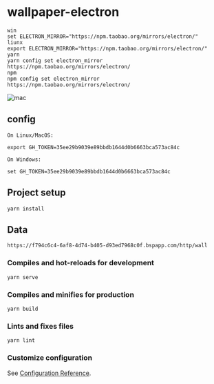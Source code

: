 # wallpaper-electron


```
win
set ELECTRON_MIRROR="https://npm.taobao.org/mirrors/electron/"
liunx
export ELECTRON_MIRROR="https://npm.taobao.org/mirrors/electron/"
yarn
yarn config set electron_mirror https://npm.taobao.org/mirrors/electron/
npm 
npm config set electron_mirror https://npm.taobao.org/mirrors/electron/

```



![mac](/Users/zh/Documents/workspace/zorg/wallpaper-electron/docs/mac.png)

## config 

```
On Linux/MacOS:

export GH_TOKEN=35ee29b9039e89bbdb1644d0b6663bca573ac84c

On Windows:

set GH_TOKEN=35ee29b9039e89bbdb1644d0b6663bca573ac84c

```
## Project setup
```
yarn install

```
## Data
```
https://f794c6c4-6af8-4d74-b405-d93ed7968c0f.bspapp.com/http/wall

```

### Compiles and hot-reloads for development
```
yarn serve
```

### Compiles and minifies for production
```
yarn build
```

### Lints and fixes files
```
yarn lint
```

### Customize configuration
See [Configuration Reference](https://cli.vuejs.org/config/).
